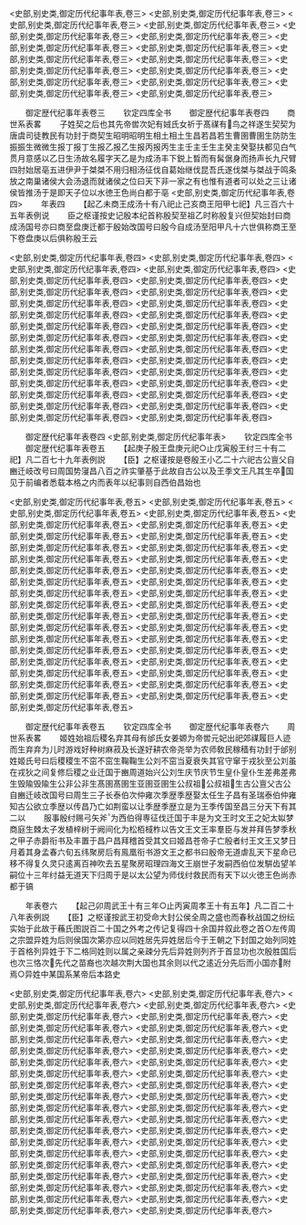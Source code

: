 <!-- { "loadSidebar": true } -->
<史部,别史类,御定历代纪事年表,卷三>
<史部,别史类,御定历代纪事年表,卷三>
<史部,别史类,御定历代纪事年表,卷三>
<史部,别史类,御定历代纪事年表,卷三>
<史部,别史类,御定历代纪事年表,卷三>
<史部,别史类,御定历代纪事年表,卷三>
<史部,别史类,御定历代纪事年表,卷三>
<史部,别史类,御定历代纪事年表,卷三>
<史部,别史类,御定历代纪事年表,卷三>
<史部,别史类,御定历代纪事年表,卷三>
<史部,别史类,御定历代纪事年表,卷三>
<史部,别史类,御定历代纪事年表,卷三>
<史部,别史类,御定历代纪事年表,卷三>
<史部,别史类,御定历代纪事年表,卷三>
<史部,别史类,御定历代纪事年表,卷三>
<史部,别史类,御定历代纪事年表,卷三>















　　御定歴代纪事年表卷三
　　钦定四库全书
　　御定歴代纪事年表卷四
　　商世系表畧
　　子姓契之后也其先帝喾次妃有娀氏女祈于髙禖有鸟之祥遂生契契为唐虞司徒教民有功封于商契生昭明昭明生相土相土生昌若昌若生曹圉曹圉生防防生振振生微微生报丁报丁生报乙报乙生报丙报丙生主壬主壬生主癸主癸娶扶都见白气贯月意感以乙日生汤故名履字天乙是为成汤丰下鋭上晳而有髯倨身而扬声长九尺臂四肘始居亳五进伊尹于桀桀不用归相汤征伐自葛始继伐昆吾氏遂伐桀与桀战于鸣条放之南巢诸侯大会汤退而就诸侯之位曰天下非一家之有也惟有道者可以处之三让诸侯皆推汤于是即天子位以水徳王色尚白都于亳
<史部,别史类,御定历代纪事年表,卷四>
　　年表四
　　【起乙未商王成汤十有八祀止己亥商王阳甲七祀】凡三百六十五年表例说
　　臣之枢谨按史记殷本纪首称殷契至祖乙时称殷复兴但契始封曰商成汤国号亦曰商至盘庚迁都于殷始改国号曰殷今自成汤至阳甲凡十六世俱称商王至下卷盘庚以后俱称殷王云









<史部,别史类,御定历代纪事年表,卷四>
<史部,别史类,御定历代纪事年表,卷四>
<史部,别史类,御定历代纪事年表,卷四>
<史部,别史类,御定历代纪事年表,卷四>
<史部,别史类,御定历代纪事年表,卷四>
<史部,别史类,御定历代纪事年表,卷四>
<史部,别史类,御定历代纪事年表,卷四>
<史部,别史类,御定历代纪事年表,卷四>
<史部,别史类,御定历代纪事年表,卷四>
<史部,别史类,御定历代纪事年表,卷四>
<史部,别史类,御定历代纪事年表,卷四>
<史部,别史类,御定历代纪事年表,卷四>
<史部,别史类,御定历代纪事年表,卷四>
<史部,别史类,御定历代纪事年表,卷四>
<史部,别史类,御定历代纪事年表,卷四>
<史部,别史类,御定历代纪事年表,卷四>
<史部,别史类,御定历代纪事年表,卷四>
<史部,别史类,御定历代纪事年表,卷四>
<史部,别史类,御定历代纪事年表,卷四>
<史部,别史类,御定历代纪事年表,卷四>
<史部,别史类,御定历代纪事年表,卷四>
<史部,别史类,御定历代纪事年表,卷四>
<史部,别史类,御定历代纪事年表,卷四>
<史部,别史类,御定历代纪事年表,卷四>
<史部,别史类,御定历代纪事年表,卷四>
<史部,别史类,御定历代纪事年表,卷四>
<史部,别史类,御定历代纪事年表,卷四>
<史部,别史类,御定历代纪事年表,卷四>
<史部,别史类,御定历代纪事年表,卷四>
<史部,别史类,御定历代纪事年表,卷四>















　　御定歴代纪事年表卷四
<史部,别史类,御定历代纪事年表>
　　钦定四库全书
　　御定歴代纪事年表卷五
　　【起庚子殷王盘庚元祀○止戊寅殷王纣三十有二祀】凡二百七十九年表例説
　　【臣】之枢谨按是卷殷王小乙二十六祀古公亶父自豳迁岐改号曰周国势寖昌八百之祚实肇基于此故自古公以及王季文王凡其生卒国见于前编者悉载本格之内而表年以纪事则自西伯昌始也







<史部,别史类,御定历代纪事年表,卷五>
<史部,别史类,御定历代纪事年表,卷五>
<史部,别史类,御定历代纪事年表,卷五>
<史部,别史类,御定历代纪事年表,卷五>
<史部,别史类,御定历代纪事年表,卷五>
<史部,别史类,御定历代纪事年表,卷五>
<史部,别史类,御定历代纪事年表,卷五>
<史部,别史类,御定历代纪事年表,卷五>
<史部,别史类,御定历代纪事年表,卷五>
<史部,别史类,御定历代纪事年表,卷五>
<史部,别史类,御定历代纪事年表,卷五>
<史部,别史类,御定历代纪事年表,卷五>
<史部,别史类,御定历代纪事年表,卷五>
<史部,别史类,御定历代纪事年表,卷五>
<史部,别史类,御定历代纪事年表,卷五>
<史部,别史类,御定历代纪事年表,卷五>
<史部,别史类,御定历代纪事年表,卷五>
<史部,别史类,御定历代纪事年表,卷五>
<史部,别史类,御定历代纪事年表,卷五>
<史部,别史类,御定历代纪事年表,卷五>
<史部,别史类,御定历代纪事年表,卷五>
<史部,别史类,御定历代纪事年表,卷五>
<史部,别史类,御定历代纪事年表,卷五>
<史部,别史类,御定历代纪事年表,卷五>
<史部,别史类,御定历代纪事年表,卷五>
<史部,别史类,御定历代纪事年表,卷五>
<史部,别史类,御定历代纪事年表,卷五>
<史部,别史类,御定历代纪事年表,卷五>
<史部,别史类,御定历代纪事年表,卷五>
<史部,别史类,御定历代纪事年表,卷五>
<史部,别史类,御定历代纪事年表,卷五>
<史部,别史类,御定历代纪事年表,卷五>
<史部,别史类,御定历代纪事年表,卷五>
<史部,别史类,御定历代纪事年表,卷五>
<史部,别史类,御定历代纪事年表,卷五>
<史部,别史类,御定历代纪事年表,卷五>
<史部,别史类,御定历代纪事年表,卷五>















　　御定歴代纪事年表卷五
　　钦定四库全书
　　御定歴代纪事年表卷六
　　周世系表畧
　　姬姓始祖后稷名弃其母有邰氏女姜嫄为帝喾元妃出祀郊禖履巨人迹而生弃弃为儿时游戏好种树麻菽及长遂好耕农帝尧举为农师敎民稼穑有功封于邰别姓姬氏号曰后稷稷生不窋不窋生鞠鞠生公刘不窋当夏衰失其官守窜于戎狄至公刘虽在戎狄之间复修后稷之业迁国于豳周道始兴公刘生庆节庆节生皇仆皇仆生差弗差弗生毁隃毁隃生公非公非生髙圉髙圉生亚圉亚圉生公叔祖公叔祖生古公亶父古公自豳迁岐改国号曰周生三子长泰伯次仲雍次季歴季歴娶太任生子昌有圣瑞泰伯仲雍知古公欲立季歴以传昌乃亡如荆蛮以让季歴季歴立是为王季传国至昌三分天下有其二以
　　服事殷纣赐弓矢斧为西伯得専征伐迁国于丰是为文王时文王之妃太姒梦商庭生棘太子发植梓树于阙间化为松栢棫柞以告文王文王率羣臣与发并拜告梦季秋之甲子赤爵衔书及丰置于昌户昌拜稽首受其文曰姬昌苍帝子亡殷者纣王文王又梦日月着其身孟春六旬五纬聚房后有鳯凰衔书游文王之都书曰殷帝无道虐乱天下星命已移不得复久灵只逺离百神吹去五星聚房昭理四海文王崩世子发嗣西伯位发騈齿望羊嗣位十三年纣益无道天下归周于是以太公望为师伐纣救民而有天下以火徳王色尚赤都于镐




　　年表卷六
　　【起己卯周武王十有三年○止丙寅周孝王十有五年】凡二百二十八年表例説
　　【臣】之枢谨按武王初受命大封公侯全周之盛也而春秋战国之纷纭实始于此故于蘓氏图説百二十国之外考之传记复得四十余国并叙此卷之首○左传周之宗盟异姓为后则侯国次第亦应以同姓居先异姓居后今于王朝之下封国之始列同姓于首格列异姓于下二格同姓则以属之亲疎分先后异姓则列齐于首显功也次殷胜国后也次三恪次先代之苗裔也次越次荆大国也其余则以代之逺近分先后而小国亦附焉○异姓中某国系某帝后本路史



<史部,别史类,御定历代纪事年表,卷六>
<史部,别史类,御定历代纪事年表,卷六>
<史部,别史类,御定历代纪事年表,卷六>
<史部,别史类,御定历代纪事年表,卷六>
<史部,别史类,御定历代纪事年表,卷六>
<史部,别史类,御定历代纪事年表,卷六>
<史部,别史类,御定历代纪事年表,卷六>
<史部,别史类,御定历代纪事年表,卷六>
<史部,别史类,御定历代纪事年表,卷六>
<史部,别史类,御定历代纪事年表,卷六>
<史部,别史类,御定历代纪事年表,卷六>
<史部,别史类,御定历代纪事年表,卷六>
<史部,别史类,御定历代纪事年表,卷六>
<史部,别史类,御定历代纪事年表,卷六>
<史部,别史类,御定历代纪事年表,卷六>
<史部,别史类,御定历代纪事年表,卷六>
<史部,别史类,御定历代纪事年表,卷六>
<史部,别史类,御定历代纪事年表,卷六>
<史部,别史类,御定历代纪事年表,卷六>
<史部,别史类,御定历代纪事年表,卷六>
<史部,别史类,御定历代纪事年表,卷六>
<史部,别史类,御定历代纪事年表,卷六>
<史部,别史类,御定历代纪事年表,卷六>
<史部,别史类,御定历代纪事年表,卷六>
<史部,别史类,御定历代纪事年表,卷六>
<史部,别史类,御定历代纪事年表,卷六>
<史部,别史类,御定历代纪事年表,卷六>
<史部,别史类,御定历代纪事年表,卷六>
<史部,别史类,御定历代纪事年表,卷六>
<史部,别史类,御定历代纪事年表,卷六>
<史部,别史类,御定历代纪事年表,卷六>
<史部,别史类,御定历代纪事年表,卷六>
<史部,别史类,御定历代纪事年表,卷六>
<史部,别史类,御定历代纪事年表,卷六>
<史部,别史类,御定历代纪事年表,卷六>
<史部,别史类,御定历代纪事年表,卷六>
<史部,别史类,御定历代纪事年表,卷六>
<史部,别史类,御定历代纪事年表,卷六>
<史部,别史类,御定历代纪事年表,卷六>
<史部,别史类,御定历代纪事年表,卷六>
